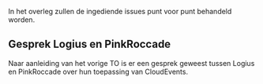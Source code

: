 In het overleg zullen de ingediende issues punt voor punt behandeld worden.

## Gesprek Logius en PinkRoccade

Naar aanleiding van het vorige TO is er een gesprek geweest tussen Logius en PinkRoccade over hun toepassing van CloudEvents.

